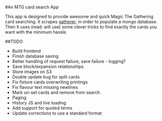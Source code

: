 #An MTG card search App

This app is designed to provide awesome and quick Magic The Gathering card searching.
It scrapes [gatherer](http://gatherer.wizards.com/Pages/Default.aspx), in order to populate a mongo database.
Then it uses (read: will use) some clever tricks to find exactly the cards you want with the minimum hassle.

##TODO

 - Build frontend
 - Finish database saving
 - Better handling of request failure, save failure - logging?
 - Save block/expansion relationships
 - Store images on S3
 - Double update bug for split cards
 - Fix fixture cards overwriting printings
 - Fix flavour text missing newlines
 - Mark un-set cards and remove from search
 - Paging
 - History JS and live loading
 - Add support for quoted terms
 - Update corrections to use a standard format